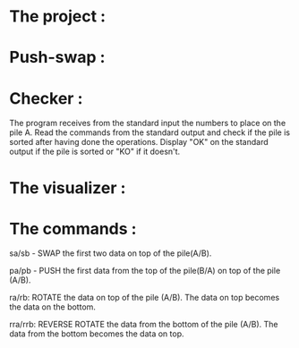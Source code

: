 # The project :

# Push-swap :

# Checker :
The program receives from the standard input the numbers to place on the pile A. Read the commands from the standard output and check if the pile is sorted after having done the operations. Display "OK" on the standard output if the pile is sorted or "KO" if it doesn't.

# The visualizer :

# The commands :
sa/sb - SWAP the first two data on top of the pile(A/B). 

pa/pb - PUSH the first data from the top of the pile(B/A) on top of the pile (A/B).

ra/rb: ROTATE the data on top of the pile (A/B). The data on top becomes the data on the bottom.

rra/rrb: REVERSE ROTATE the data from the bottom of the pile (A/B). The data from the bottom becomes the data on top.
